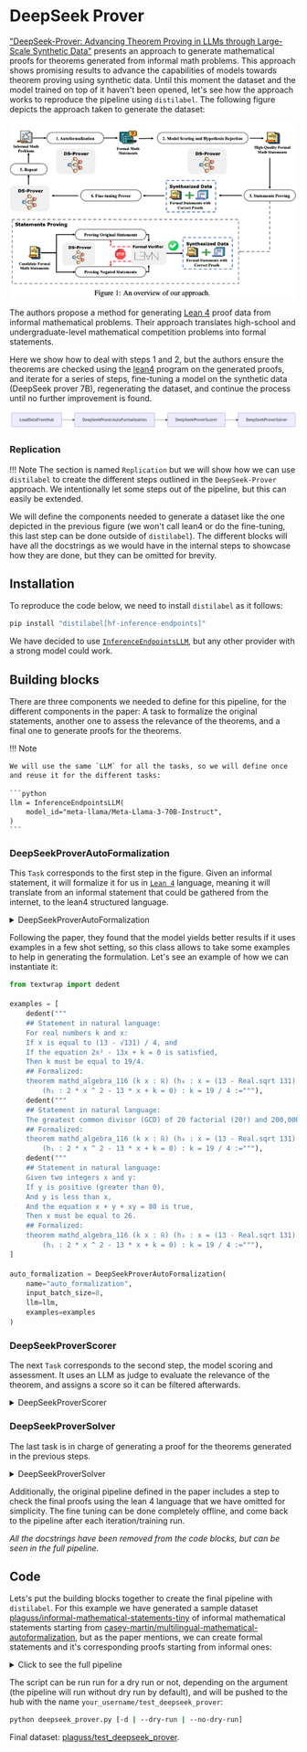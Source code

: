 # DeepSeek Prover

["DeepSeek-Prover: Advancing Theorem Proving in LLMs through Large-Scale Synthetic Data"](https://arxiv.org/abs/2405.14333) presents an approach to generate mathematical proofs for theorems generated from informal math problems. This approach shows promising results to advance the capabilities of models towards theorem proving using synthetic data. Until this moment the dataset and the model trained on top of it haven't been opened, let's see how the approach works to reproduce the pipeline using `distilabel`. The following figure depicts the approach taken to generate the dataset:

![DeepSeep prover approach](../../../assets/tutorials-assets/deepseek_prover.png)

The authors propose a method for generating [Lean 4](https://github.com/leanprover/lean4) proof data from informal mathematical problems. Their approach translates high-school and undergraduate-level mathematical competition problems into formal statements.

Here we show how to deal with steps 1 and 2, but the authors ensure the theorems are checked using the [lean4](https://github.com/leanprover/lean4) program on the generated proofs, and iterate for a series of steps, fine-tuning a model on the synthetic data (DeepSeek prover 7B), regenerating the dataset, and continue the process until no further improvement is found.

![DEITA pipeline overview](../../../assets/pipelines/deepseek.png)

### Replication

!!! Note
    The section is named `Replication` but we will show how we can use `distilabel` to create the different steps outlined in the `DeepSeek-Prover` approach. We intentionally let some steps out of the pipeline, but this can easily be extended.

We will define the components needed to generate a dataset like the one depicted in the previous figure (we won't call lean4 or do the fine-tuning, this last step can be done outside of `distilabel`). The different blocks will have all the docstrings as we would have in the internal steps to showcase how they are done, but they can be omitted for brevity.

## Installation

To reproduce the code below, we need to install `distilabel` as it follows:

```bash
pip install "distilabel[hf-inference-endpoints]"
```

We have decided to use [`InferenceEndpointsLLM`](https://distilabel.argilla.io/latest/components-gallery/llms/inferenceendpointsllm/?h=inference#inferenceendpointsllm), but any other provider with a strong model could work.

## Building blocks

There are three components we needed to define for this pipeline, for the different components in the paper: A task to formalize the original statements, another one to assess the relevance of the theorems, and a final one to generate proofs for the theorems.

!!! Note

    We will use the same `LLM` for all the tasks, so we will define once and reuse it for the different tasks:

    ```python
    llm = InferenceEndpointsLLM(
        model_id="meta-llama/Meta-Llama-3-70B-Instruct",
    )
    ```

### DeepSeekProverAutoFormalization

This `Task` corresponds to the first step in the figure. Given an informal statement, it will formalize it for us in [`Lean 4`](https://github.com/leanprover/lean4) language, meaning it will translate from an informal statement that could be gathered from the internet, to the lean4 structured language.

<details close>
<summary>DeepSeekProverAutoFormalization</summary>

```python
_PARSE_DEEPSEEK_PROVER_AUTOFORMAL_REGEX = r"```lean4(.*?)```"

template_deepseek_prover_auto_formalization = """\
Mathematical Problem in Natural Language:
{{ informal_statement }}
{%- if few_shot %}

Please use the following examples to guide you with the answer:
{%- for example in examples %}
- {{ example }}
{%- endfor %}
{% endif -%}"""


class DeepSeekProverAutoFormalization(Task):
    examples: Optional[List[str]] = None
    system_prompt: str = "Translate the problem to Lean 4 (only the core declaration):\n```lean4\nformal statement goes here\n```"
    _template: Union[Template, None] = PrivateAttr(...)
    _few_shot: bool = PrivateAttr(default=False)

    def load(self) -> None:
        super().load()
        self._template = Template(template_deepseek_prover_auto_formalization)

    @property
    def inputs(self) -> List[str]:
        return ["informal_statement"]

    @property
    def outputs(self):
        return ["formal_statement", "model_name"]

    def format_input(self, input: str) -> ChatType:  # type: ignore
        return [
            {
                "role": "system",
                "content": self.system_prompt,
            },
            {
                "role": "user",
                "content": self._template.render(
                    informal_statement=input[self.inputs[0]],
                    few_shot=bool(self.examples),
                    examples=self.examples,
                ),
            },
        ]

    @override
    def format_output(  # type: ignore
        self, output: Union[str, None], input: Dict[str, Any] = None
    ) -> Dict[str, Any]:  # type: ignore
        match = re.search(_PARSE_DEEPSEEK_PROVER_AUTOFORMAL_REGEX, output, re.DOTALL)
        if match:
            match = match.group(1).strip()
        return {"formal_statement": match}
```

</details>

Following the paper, they found that the model yields better results if it uses examples in a few shot setting, so this class allows to take some examples to help in generating the formulation. Let's see an example of how we can instantiate it:

```python
from textwrap import dedent

examples = [
    dedent("""
    ## Statement in natural language:
    For real numbers k and x:
    If x is equal to (13 - √131) / 4, and
    If the equation 2x² - 13x + k = 0 is satisfied,
    Then k must be equal to 19/4.
    ## Formalized:
    theorem mathd_algebra_116 (k x : ℝ) (h₀ : x = (13 - Real.sqrt 131) / 4)
        (h₁ : 2 * x ^ 2 - 13 * x + k = 0) : k = 19 / 4 :="""),
    dedent("""
    ## Statement in natural language:
    The greatest common divisor (GCD) of 20 factorial (20!) and 200,000 is equal to 40,000.
    ## Formalized:
    theorem mathd_algebra_116 (k x : ℝ) (h₀ : x = (13 - Real.sqrt 131) / 4)
        (h₁ : 2 * x ^ 2 - 13 * x + k = 0) : k = 19 / 4 :="""),
    dedent("""
    ## Statement in natural language:
    Given two integers x and y:
    If y is positive (greater than 0),
    And y is less than x,
    And the equation x + y + xy = 80 is true,
    Then x must be equal to 26.
    ## Formalized:
    theorem mathd_algebra_116 (k x : ℝ) (h₀ : x = (13 - Real.sqrt 131) / 4)
        (h₁ : 2 * x ^ 2 - 13 * x + k = 0) : k = 19 / 4 :="""),
]

auto_formalization = DeepSeekProverAutoFormalization(
    name="auto_formalization",
    input_batch_size=8,
    llm=llm,
    examples=examples
)
```

### DeepSeekProverScorer

The next `Task` corresponds to the second step, the model scoring and assessment. It uses an LLM as judge to evaluate the relevance of the theorem, and assigns a score so it can be filtered afterwards.

<details close>
<summary>DeepSeekProverScorer</summary>

```python
template_deepseek_prover_scorer = """\
To evaluate whether a formal Lean4 statement will be of interest to the community, consider the following criteria:

1. Relevance to Current Research: Does the statement address a problem or concept that is actively being researched in mathematics or related fields? Higher relevance scores indicate greater potential interest.
2. Complexity and Depth: Is the statement complex enough to challenge existing theories and methodologies, yet deep enough to provide significant insights or advancements? Complexity and depth showcase Lean4's capabilities and attract interest.
3. Interdisciplinary Potential: Does the statement offer opportunities for interdisciplinary research, connecting mathematics with other fields such as computer science, physics, or biology? Interdisciplinary projects often garner wide interest.
4. Community Needs and Gaps: Does the statement fill an identified need or gap within the Lean4 community or the broader mathematical community? Addressing these needs directly correlates with interest.
5. Innovativeness: How innovative is the statement? Does it propose new methods, concepts, or applications? Innovation drives interest and engagement.

Customize your evaluation for each problem accordingly, assessing it as 'excellent', 'good', 'above average', 'fair' or 'poor'.

You should respond in the following format for each statement:

'''
Natural language: (Detailed explanation of the informal statement, including any relevant background information, assumptions, and definitions.)
Analysis: (Provide a brief justification for each score, highlighting why the statement scored as it did across the criteria.)
Assessment: (Based on the criteria, rate the statement as 'excellent', 'good', 'above average', 'fair' or 'poor'. JUST the Assessment.)
'''"""

class DeepSeekProverScorer(Task):
    _template: Union[Template, None] = PrivateAttr(...)

    def load(self) -> None:
        super().load()
        self._template = Template(template_deepseek_prover_scorer)

    @property
    def inputs(self) -> List[str]:
        return ["informal_statement", "formal_statement"]

    @property
    def outputs(self):
        return ["natural_language", "analysis", "assessment", "model_name"]

    def format_input(self, input: str) -> ChatType:
        return [
            {
                "role": "system",
                "content": self._template.render(),
            },
            {
                "role": "user",
                "content": f"## Informal statement:\n{input[self.inputs[0]]}\n\n ## Formal statement:\n{input[self.inputs[1]]}",
            },
        ]

    @override
    def format_output(
        self, output: Union[str, None], input: Dict[str, Any] = None
    ) -> Dict[str, Any]:
        try:
            result = output.split("Natural language:")[1].strip()
            natural_language, analysis = result.split("Analysis:")
            analysis, assessment = analysis.split("Assessment:")
            natural_language = natural_language.strip()
            analysis = analysis.strip()
            assessment = assessment.strip()
        except Exception:
            natural_language = analysis = assessment = None

        return {
            "natural_language": natural_language,
            "analysis": analysis,
            "assessment": assessment
        }

```

</details>

### DeepSeekProverSolver

The last task is in charge of generating a proof for the theorems generated in the previous steps.

<details close>
<summary>DeepSeekProverSolver</summary>

```python
class DeepSeekProverSolver(Task):
    system_prompt: str = (
        "You are an expert in proving mathematical theorems formalized in lean4 language. "
        "Your answers consist just in the proof to the theorem given, and nothing else."
    )

    @property
    def inputs(self) -> List[str]:
        return ["formal_statement"]

    @property
    def outputs(self):
        return ["proof"]

    def format_input(self, input: str) -> ChatType:
        prompt = dedent("""
            Give me a proof for the following theorem:
            ```lean4
            {theorem}
            ```"""
        )
        return [
            {
                "role": "system",
                "content": self.system_prompt,
            },
            {
                "role": "user",
                "content": prompt.format(theorem=input["formal_statement"]),
            },
        ]

    def format_output(
        self, output: Union[str, None], input: Dict[str, Any] = None
    ) -> Dict[str, Any]:
        import re
        match = re.search(_PARSE_DEEPSEEK_PROVER_AUTOFORMAL_REGEX, output, re.DOTALL)
        if match:
            match = match.group(1).strip()
        return {"proof": match}
```

</details>

Additionally, the original pipeline defined in the paper includes a step to check the final proofs using the lean 4 language that we have omitted for simplicity. The fine tuning can be done completely offline, and come back to the pipeline after each iteration/training run.

*All the docstrings have been removed from the code blocks, but can be seen in the full pipeline.*

## Code

Lets's put the building blocks together to create the final pipeline with `distilabel`. For this example we have generated a sample dataset [plaguss/informal-mathematical-statements-tiny](https://huggingface.co/datasets/plaguss/informal-mathematical-statements-tiny) of informal mathematical statements starting from [casey-martin/multilingual-mathematical-autoformalization](https://huggingface.co/datasets/casey-martin/multilingual-mathematical-autoformalization), but as the paper mentions, we can create formal statements and it's corresponding proofs starting from informal ones:

<details close>
<summary>Click to see the full pipeline</summary>

```python title="deepseek_prover.py"
--8<-- "examples/deepseek_prover.py"
```

</details>

The script can be run run for a dry run or not, depending on the argument (the pipeline will run without dry run by default), and will be pushed to the hub with the name `your_username/test_deepseek_prover`:

```bash
python deepseek_prover.py [-d | --dry-run | --no-dry-run]
```

Final dataset: [plaguss/test_deepseek_prover](https://huggingface.co/datasets/plaguss/test_deepseek_prover).
